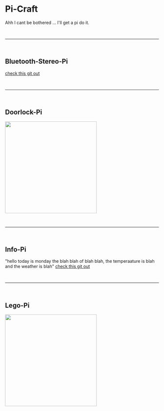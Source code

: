 # Pi-Craft
Ahh I cant be bothered ... I'll get a pi do it.

<br>

<hr />

<br>

## Bluetooth-Stereo-Pi
[check this git out](https://github.com/nicokaiser/rpi-audio-receiver)

<br>

<hr />

<br>

## Doorlock-Pi

<p float="middle">
  <img src="https://shellywell123.github.io/The-Shenanigans-of-Shellywell123/assets/door-pi.png" width="300" />
</p>

<br>

<hr />

<br>

## Info-Pi
"hello today is monday the blah blah of blah blah, the temperaature is blah and the weather is blah"
[check this git out](https://github.com/Shellywell123/AI)

<br>

<hr />

<br>

## Lego-Pi

<p float="middle">
  <img src="https://shellywell123.github.io/The-Shenanigans-of-Shellywell123/assets/lego-pi.jpeg" width="300" />
</p>
